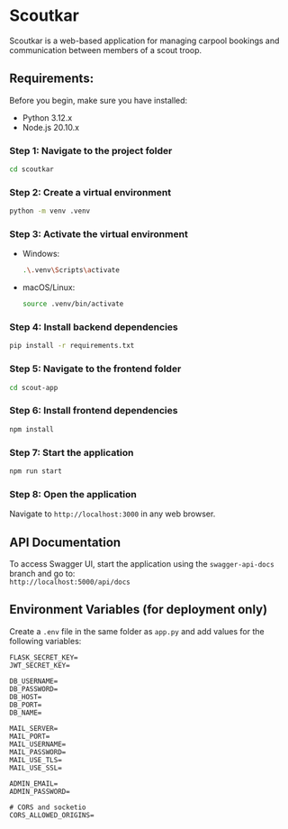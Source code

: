 # Scoutkar

Scoutkar is a web-based application for managing carpool bookings and communication between members of a scout troop.

## Requirements:
Before you begin, make sure you have installed:
 - Python 3.12.x  
 - Node.js 20.10.x

### Step 1: Navigate to the project folder
```bash
cd scoutkar
```

### Step 2: Create a virtual environment
```bash
python -m venv .venv
```

### Step 3: Activate the virtual environment
- Windows:  
  ```bash
  .\.venv\Scripts\activate
  ```
- macOS/Linux:  
  ```bash
  source .venv/bin/activate
  ```

### Step 4: Install backend dependencies
```bash
pip install -r requirements.txt
```

### Step 5: Navigate to the frontend folder
```bash
cd scout-app
```

### Step 6: Install frontend dependencies
```bash
npm install
```

### Step 7: Start the application
```bash
npm run start
```

### Step 8: Open the application
Navigate to `http://localhost:3000` in any web browser.

## API Documentation
To access Swagger UI, start the application using the `swagger-api-docs` branch and go to:  
`http://localhost:5000/api/docs`

## Environment Variables (for deployment only)
Create a `.env` file in the same folder as `app.py` and add values for the following variables:

```
FLASK_SECRET_KEY=
JWT_SECRET_KEY=

DB_USERNAME=
DB_PASSWORD=
DB_HOST=
DB_PORT=
DB_NAME=

MAIL_SERVER=
MAIL_PORT=
MAIL_USERNAME=
MAIL_PASSWORD=
MAIL_USE_TLS=
MAIL_USE_SSL=

ADMIN_EMAIL=
ADMIN_PASSWORD=

# CORS and socketio
CORS_ALLOWED_ORIGINS=
```
